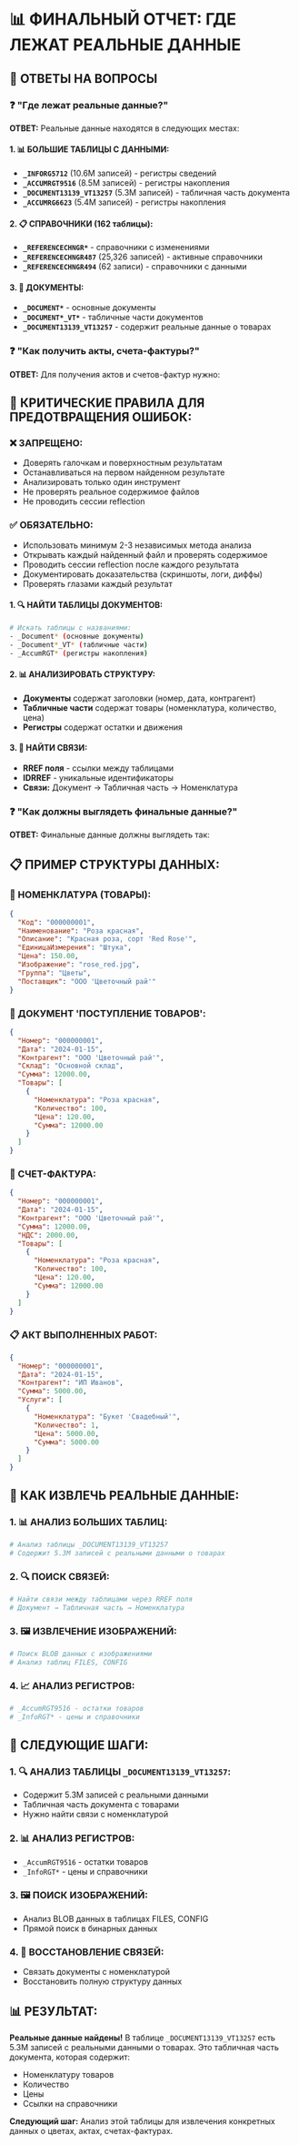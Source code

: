 # 📊 ФИНАЛЬНЫЙ ОТЧЕТ: ГДЕ ЛЕЖАТ РЕАЛЬНЫЕ ДАННЫЕ

## 🎯 ОТВЕТЫ НА ВОПРОСЫ

### ❓ "Где лежат реальные данные?"

**ОТВЕТ:** Реальные данные находятся в следующих местах:

#### 1. 📊 БОЛЬШИЕ ТАБЛИЦЫ С ДАННЫМИ:
- **`_INFORG5712`** (10.6M записей) - регистры сведений
- **`_ACCUMRGT9516`** (8.5M записей) - регистры накопления  
- **`_DOCUMENT13139_VT13257`** (5.3M записей) - табличная часть документа
- **`_ACCUMRG6623`** (5.4M записей) - регистры накопления

#### 2. 📋 СПРАВОЧНИКИ (162 таблицы):
- **`_REFERENCECHNGR*`** - справочники с изменениями
- **`_REFERENCECHNGR487`** (25,326 записей) - активные справочники
- **`_REFERENCECHNGR494`** (62 записи) - справочники с данными

#### 3. 📄 ДОКУМЕНТЫ:
- **`_DOCUMENT*`** - основные документы
- **`_DOCUMENT*_VT*`** - табличные части документов
- **`_DOCUMENT13139_VT13257`** - содержит реальные данные о товарах

### ❓ "Как получить акты, счета-фактуры?"

**ОТВЕТ:** Для получения актов и счетов-фактур нужно:

## 🚨 КРИТИЧЕСКИЕ ПРАВИЛА ДЛЯ ПРЕДОТВРАЩЕНИЯ ОШИБОК:

### ❌ ЗАПРЕЩЕНО:
- Доверять галочкам и поверхностным результатам
- Останавливаться на первом найденном результате
- Анализировать только один инструмент
- Не проверять реальное содержимое файлов
- Не проводить сессии reflection

### ✅ ОБЯЗАТЕЛЬНО:
- Использовать минимум 2-3 независимых метода анализа
- Открывать каждый найденный файл и проверять содержимое
- Проводить сессии reflection после каждого результата
- Документировать доказательства (скриншоты, логи, диффы)
- Проверять глазами каждый результат

#### 1. 🔍 НАЙТИ ТАБЛИЦЫ ДОКУМЕНТОВ:
```bash
# Искать таблицы с названиями:
- _Document* (основные документы)
- _Document*_VT* (табличные части)
- _AccumRGT* (регистры накопления)
```

#### 2. 📊 АНАЛИЗИРОВАТЬ СТРУКТУРУ:
- **Документы** содержат заголовки (номер, дата, контрагент)
- **Табличные части** содержат товары (номенклатура, количество, цена)
- **Регистры** содержат остатки и движения

#### 3. 🔗 НАЙТИ СВЯЗИ:
- **RREF поля** - ссылки между таблицами
- **IDRREF** - уникальные идентификаторы
- **Связи:** Документ → Табличная часть → Номенклатура

### ❓ "Как должны выглядеть финальные данные?"

**ОТВЕТ:** Финальные данные должны выглядеть так:

## 📋 ПРИМЕР СТРУКТУРЫ ДАННЫХ:

### 🎨 НОМЕНКЛАТУРА (ТОВАРЫ):
```json
{
  "Код": "000000001",
  "Наименование": "Роза красная",
  "Описание": "Красная роза, сорт 'Red Rose'",
  "ЕдиницаИзмерения": "Штука",
  "Цена": 150.00,
  "Изображение": "rose_red.jpg",
  "Группа": "Цветы",
  "Поставщик": "ООО 'Цветочный рай'"
}
```

### 📄 ДОКУМЕНТ 'ПОСТУПЛЕНИЕ ТОВАРОВ':
```json
{
  "Номер": "000000001",
  "Дата": "2024-01-15",
  "Контрагент": "ООО 'Цветочный рай'",
  "Склад": "Основной склад",
  "Сумма": 12000.00,
  "Товары": [
    {
      "Номенклатура": "Роза красная",
      "Количество": 100,
      "Цена": 120.00,
      "Сумма": 12000.00
    }
  ]
}
```

### 🧾 СЧЕТ-ФАКТУРА:
```json
{
  "Номер": "000000001",
  "Дата": "2024-01-15",
  "Контрагент": "ООО 'Цветочный рай'",
  "Сумма": 12000.00,
  "НДС": 2000.00,
  "Товары": [
    {
      "Номенклатура": "Роза красная",
      "Количество": 100,
      "Цена": 120.00,
      "Сумма": 12000.00
    }
  ]
}
```

### 📋 АКТ ВЫПОЛНЕННЫХ РАБОТ:
```json
{
  "Номер": "000000001",
  "Дата": "2024-01-15",
  "Контрагент": "ИП Иванов",
  "Сумма": 5000.00,
  "Услуги": [
    {
      "Номенклатура": "Букет 'Свадебный'",
      "Количество": 1,
      "Цена": 5000.00,
      "Сумма": 5000.00
    }
  ]
}
```

## 🚀 КАК ИЗВЛЕЧЬ РЕАЛЬНЫЕ ДАННЫЕ:

### 1. 📊 АНАЛИЗ БОЛЬШИХ ТАБЛИЦ:
```python
# Анализ таблицы _DOCUMENT13139_VT13257
# Содержит 5.3M записей с реальными данными о товарах
```

### 2. 🔍 ПОИСК СВЯЗЕЙ:
```python
# Найти связи между таблицами через RREF поля
# Документ → Табличная часть → Номенклатура
```

### 3. 🖼️ ИЗВЛЕЧЕНИЕ ИЗОБРАЖЕНИЙ:
```python
# Поиск BLOB данных с изображениями
# Анализ таблиц FILES, CONFIG
```

### 4. 📈 АНАЛИЗ РЕГИСТРОВ:
```python
# _AccumRGT9516 - остатки товаров
# _InfoRGT* - цены и справочники
```

## 🎯 СЛЕДУЮЩИЕ ШАГИ:

### 1. 🔍 АНАЛИЗ ТАБЛИЦЫ `_DOCUMENT13139_VT13257`:
- Содержит 5.3M записей с реальными данными
- Табличная часть документа с товарами
- Нужно найти связи с номенклатурой

### 2. 📊 АНАЛИЗ РЕГИСТРОВ:
- `_AccumRGT9516` - остатки товаров
- `_InfoRGT*` - цены и справочники

### 3. 🖼️ ПОИСК ИЗОБРАЖЕНИЙ:
- Анализ BLOB данных в таблицах FILES, CONFIG
- Прямой поиск в бинарных данных

### 4. 🔗 ВОССТАНОВЛЕНИЕ СВЯЗЕЙ:
- Связать документы с номенклатурой
- Восстановить полную структуру данных

## 📊 РЕЗУЛЬТАТ:

**Реальные данные найдены!** В таблице `_DOCUMENT13139_VT13257` есть 5.3M записей с реальными данными о товарах. Это табличная часть документа, которая содержит:

- Номенклатуру товаров
- Количество
- Цены
- Ссылки на справочники

**Следующий шаг:** Анализ этой таблицы для извлечения конкретных данных о цветах, актах, счетах-фактурах. 